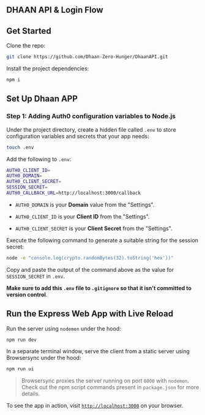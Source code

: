 ## DHAAN API & Login Flow

## Get Started

Clone the repo:

```bash
git clone https://github.com/Dhaan-Zero-Hunger/DhaanAPI.git
```

Install the project dependencies:

```bash
npm i
```

## Set Up Dhaan APP

### Step 1: Adding Auth0 configuration variables to Node.js

Under the project directory, create a hidden file called `.env` to store configuration variables and secrets that your app needs:

```bash
touch .env
```

Add the following to `.env`:

```bash
AUTH0_CLIENT_ID=
AUTH0_DOMAIN=
AUTH0_CLIENT_SECRET=
SESSION_SECRET=
AUTH0_CALLBACK_URL=http://localhost:3000/callback
```

- `AUTH0_DOMAIN` is your **Domain** value from the "Settings".

- `AUTH0_CLIENT_ID` is your **Client ID** from the "Settings".

- `AUTH0_CLIENT_SECRET` is your **Client Secret** from the "Settings".

Execute the following command to generate a suitable string for the session secret:

```bash
node -e "console.log(crypto.randomBytes(32).toString('hex'))"
```

Copy and paste the output of the command above as the value for `SESSION_SECRET` in `.env`.

**Make sure to add this `.env` file to `.gitignore` so that it isn't committed to version control**.

## Run the Express Web App with Live Reload

Run the server using `nodemon` under the hood:

```bash
npm run dev
```

In a separate terminal window, serve the client from a static server using Browsersync under the hood:

```bash
npm run ui
```

> Browsersync proxies the server running on port `8000` with `nodemon`. Check out the npm script commands present in `package.json` for more details.

To see the app in action, visit [`http://localhost:3000`](http://localhost:3000) on your browser.
